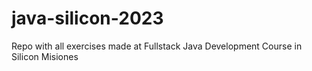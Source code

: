 # java-silicon-2023
Repo with all exercises made at Fullstack Java Development Course in Silicon Misiones
